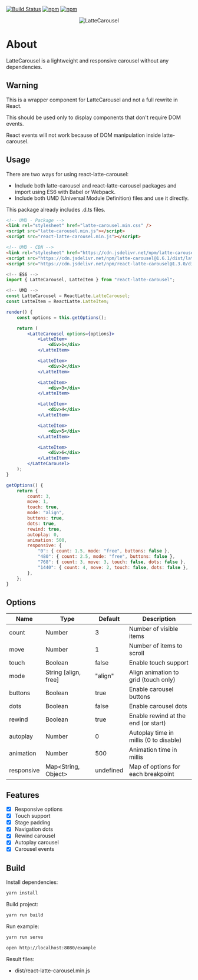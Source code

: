 [![Build Status](https://travis-ci.com/latte-carousel/react-latte-carousel.svg?branch=master)](https://travis-ci.com/latte-carousel/react-latte-carousel)
[![npm](https://img.shields.io/npm/v/react-latte-carousel.svg)](https://npmjs.com/package/react-latte-carousel)
[![npm](https://img.shields.io/npm/l/react-latte-carousel.svg)](https://github.com/latte-carousel/react-latte-carousel/blob/master/LICENSE)

<p align="center">
    <img src="https://lattecarousel.dev/img/colored_small.png" alt="LatteCarousel"/>
</p>

# About

LatteCarousel is a lightweight and responsive carousel without any dependencies.

## Warning

This is a wrapper component for LatteCarousel and not a full rewrite in React.

This should be used only to display components that don't require DOM events.

React events will not work because of DOM manipulation inside latte-carousel.

## Usage

There are two ways for using react-latte-carousel:

-   Include both latte-carousel and react-latte-carousel packages and import using ES6 with Babel or Webpack.
-   Include both UMD (Universal Module Definition) files and use it directly.

This package already includes .d.ts files.

```html
<!-- UMD - Package -->
<link rel="stylesheet" href="latte-carousel.min.css" />
<script src="latte-carousel.min.js"></script>
<script src="react-latte-carousel.min.js"></script>

<!-- UMD - CDN -->
<link rel="stylesheet" href="https://cdn.jsdelivr.net/npm/latte-carousel@1.6.1/dist/latte-carousel.min.css" />
<script src="https://cdn.jsdelivr.net/npm/latte-carousel@1.6.1/dist/latte-carousel.min.js"></script>
<script src="https://cdn.jsdelivr.net/npm/react-latte-carousel@1.3.0/dist/react-latte-carousel.min.js"></script>
```

```jsx
<!-- ES6 -->
import { LatteCarousel, LatteItem } from "react-latte-carousel";

<!-- UMD -->
const LatteCarousel = ReactLatte.LatteCarousel;
const LatteItem = ReactLatte.LatteItem;
```

```jsx
render() {
    const options = this.getOptions();

    return (
        <LatteCarousel options={options}>
            <LatteItem>
                <div>1</div>
            </LatteItem>

            <LatteItem>
                <div>2</div>
            </LatteItem>

            <LatteItem>
                <div>3</div>
            </LatteItem>

            <LatteItem>
                <div>4</div>
            </LatteItem>

            <LatteItem>
                <div>5</div>
            </LatteItem>

            <LatteItem>
                <div>6</div>
            </LatteItem>
        </LatteCarousel>
    );
}
```

```jsx
getOptions() {
    return {
        count: 3,
        move: 1,
        touch: true,
        mode: "align",
        buttons: true,
        dots: true,
        rewind: true,
        autoplay: 0,
        animation: 500,
        responsive: {
            "0": { count: 1.5, mode: "free", buttons: false },
            "480": { count: 2.5, mode: "free", buttons: false },
            "768": { count: 3, move: 3, touch: false, dots: false },
            "1440": { count: 4, move: 2, touch: false, dots: false },
        },
    };
}
```

## Options

| Name       | Type                 | Default   | Description                            |
| ---------- | -------------------- | --------- | -------------------------------------- |
| count      | Number               | 3         | Number of visible items                |
| move       | Number               | 1         | Number of items to scroll              |
| touch      | Boolean              | false     | Enable touch support                   |
| mode       | String [align, free] | "align"   | Align animation to grid (touch only)   |
| buttons    | Boolean              | true      | Enable carousel buttons                |
| dots       | Boolean              | false     | Enable carousel dots                   |
| rewind     | Boolean              | true      | Enable rewind at the end (or start)    |
| autoplay   | Number               | 0         | Autoplay time in millis (0 to disable) |
| animation  | Number               | 500       | Animation time in millis               |
| responsive | Map<String, Object>  | undefined | Map of options for each breakpoint     |

## Features

-   [x] Responsive options
-   [x] Touch support
-   [x] Stage padding
-   [x] Navigation dots
-   [x] Rewind carousel
-   [x] Autoplay carousel
-   [x] Carousel events

## Build

Install dependencies:

```sh
yarn install
```

Build project:

```sh
yarn run build
```

Run example:

```sh
yarn run serve

open http://localhost:8080/example
```

Result files:

-   dist/react-latte-carousel.min.js
